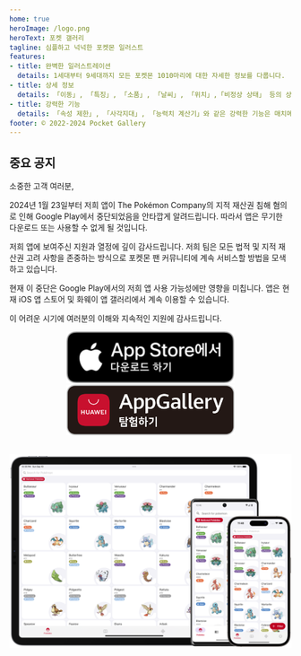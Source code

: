 ```yaml
---
home: true
heroImage: /logo.png
heroText: 포켓 갤러리
tagline: 심플하고 넉넉한 포켓몬 일러스트
features:
- title: 완벽한 일러스트레이션
  details: 1세대부터 9세대까지 모든 포켓몬 1010마리에 대한 자세한 정보를 다룹니다.
- title: 상세 정보
  details: 「이동」, 「특징」, 「소품」, 「날씨」, 「위치」,「비정상 상태」 등의 상세 정보를 제공합니다.
- title: 강력한 기능
  details: 「속성 제한」, 「사각지대」, 「능력치 계산기」와 같은 강력한 기능은 매치메이킹 애호가를 위해 특별히 설계되었습니다.
footer: © 2022-2024 Pocket Gallery
---
```


## 중요 공지

소중한 고객 여러분,

2024년 1월 23일부터 저희 앱이 The Pokémon Company의 지적 재산권 침해 혐의로 인해 Google Play에서 중단되었음을 안타깝게 알려드립니다. 따라서 앱은 무기한 다운로드 또는 사용할 수 없게 될 것입니다.

저희 앱에 보여주신 지원과 열정에 깊이 감사드립니다. 저희 팀은 모든 법적 및 지적 재산권 고려 사항을 존중하는 방식으로 포켓몬 팬 커뮤니티에 계속 서비스할 방법을 모색하고 있습니다.

현재 이 중단은 Google Play에서의 저희 앱 사용 가능성에만 영향을 미칩니다. 앱은 현재 iOS 앱 스토어 및 화웨이 앱 갤러리에서 계속 이용할 수 있습니다.

이 어려운 시기에 여러분의 이해와 지속적인 지원에 감사드립니다.

<a href="https://apps.apple.com/us/app/pocket-gallery-app/id6464266038">
<div align="center">
<img src="../.vuepress/public/app-store-badge-ko.svg" alt="hero" style="width: 300px;"/>
</div>
</a>

<!-- <a href="https://play.google.com/store/apps/details?id=com.eurekaffeine.pokedex">
<div align="center">
<img src="../.vuepress/public/google-play-badge-ko.png" alt="hero" style="width: 300px;"/>
</div>
</a> -->

<a href="https://url.cloud.huawei.com/nlFEFYg8Cc?shareTo=qrcode">
<div align="center">
<img src="../.vuepress/public/app-gallery-badge-ko.svg" alt="hero" style="width: 300px;"/>
</div>
</a>

\
![hero](../.vuepress/public/hero.png)